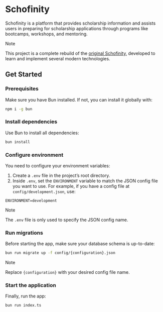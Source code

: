 # Schofinity
Schofinity is a platform that provides scholarship information and assists users in preparing for scholarship applications through programs like bootcamps, workshops, and mentoring. 

> [!NOTE]
> This project is a complete rebuild of the [original Schofinity](https://github.com/yogarn/schofinity), developed to learn and implement several modern technologies.

## Get Started
### Prerequisites
Make sure you have Bun installed. If not, you can install it globally with:

```bash
npm i -g bun
```

### Install dependencies
Use Bun to install all dependencies:

```bash
bun install
```

### Configure environment
You need to configure your environment variables:
1. Create a `.env` file in the project’s root directory.
2. Inside `.env`, set the `ENVIRONMENT` variable to match the JSON config file you want to use.
For example, if you have a config file at `config/development.json`, use:

```env
ENVIRONMENT=development
```

> [!NOTE]
> The `.env` file is only used to specify the JSON config name.

### Run migrations
Before starting the app, make sure your database schema is up-to-date:

```bash
bun run migrate up -f config/{configuration}.json
```

> [!NOTE]
> Replace `{configuration}` with your desired config file name.

### Start the application
Finally, run the app:

```bash
bun run index.ts
```
